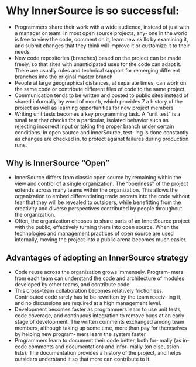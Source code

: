 # Why InnerSource is so successful:
* Programmers share their work with a wide audience, instead of just with a manager or team. In most open source projects, any‐ one in the world is free to view the code, comment on it, learn new skills by examining it, and submit changes that they think will improve it or customize it to their needs
* New code repositories (branches) based on the project can be made freely, so that sites with unanticipated uses for the code can adapt it. There are usually rules and technical support for remerging different branches into the original master branch
* People at large geographical distances, at separate times, can work on the same code or contribute different files of code to the same project.
* Communication tends to be written and posted to public sites instead of shared informally by word of mouth, which provides 7 a history of the project as well as learning opportunities for new project members
* Writing unit tests becomes a key programming task. A “unit test” is a small test that checks for a particular, isolated behavior such as rejecting incorrect input or taking the proper branch under certain conditions. In open source and InnerSource, test‐ ing is done constantly as changes are checked in, to protect against failures during production runs.

## Why is InnerSource “Open”
* InnerSource differs from classic open source by remaining within the view and control of a single organization. The “openness” of the project extends across many teams within the organization. This allows the organization to embed differentiating trade secrets into the code without fear that they will be revealed to outsiders, while benefitting from the creativity and diverse perspectives contributed by people throughout the organization.
* Often, the organization chooses to share parts of an InnerSource project with the public, effectively turning them into open source. When the technologies and management practices of open source are used internally, moving the project into a public arena becomes much easier.


## Advantages of adopting an InnerSource strategy
* Code reuse across the organization grows immensely. Program‐ mers from each team can understand the code and architecture of modules developed by other teams, and contribute code.
* This cross-team collaboration becomes relatively frictionless. Contributed code rarely has to be rewritten by the team receiv‐ ing it, and no discussions are required at a high management level.
* Development becomes faster as programmers learn to use unit tests, code coverage, and continuous integration to remove bugs at an early stage of development. The written comments exchanged among team members, although taking up some time, more than pay for themselves by helping new program‐ mers learn the system faster
* Programmers learn to document their code better, both for‐ mally (as in-code comments and documentation) and infor‐ mally (on discussion lists). The documentation provides a history of the project, and helps outsiders understand it so that more can contribute to it.

